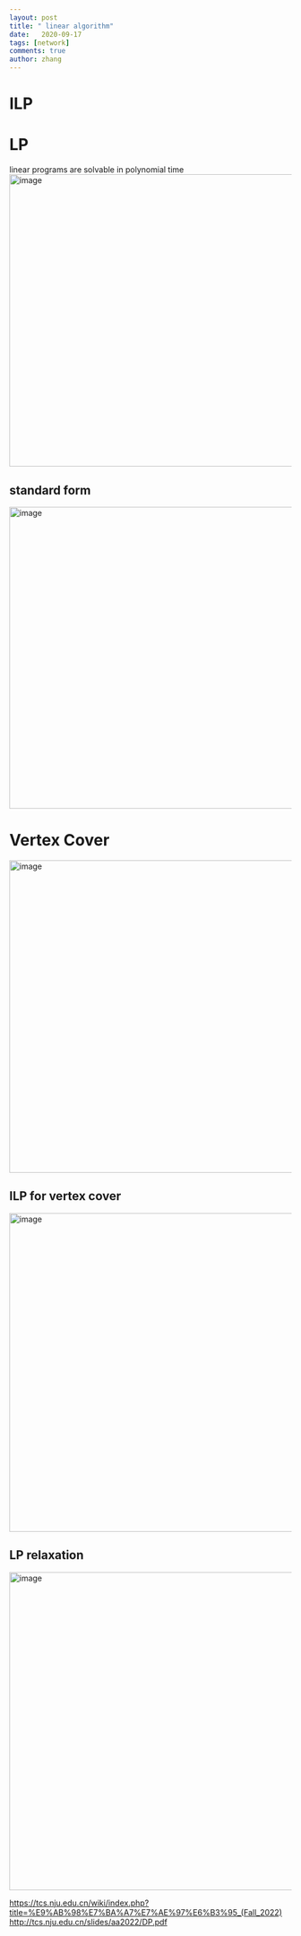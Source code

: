```yaml
---
layout: post
title: " linear algorithm"
date:   2020-09-17
tags: [network]
comments: true
author: zhang
---
```

# ILP

# LP
linear programs are solvable in polynomial time  
<img width="521" alt="image" src="https://github.com/zhang-mickey/zhang-mickey.github.io/assets/145342600/9abaccf3-8718-457b-ac49-87e256ae066b">
## standard form
<img width="538" alt="image" src="https://github.com/zhang-mickey/zhang-mickey.github.io/assets/145342600/4327ded7-082c-4aaa-9bb1-b376cd1a8391">


# Vertex Cover
<img width="557" alt="image" src="https://github.com/zhang-mickey/zhang-mickey.github.io/assets/145342600/296871a2-dd32-4fa4-bb52-ba66aa3bf57b">

## ILP for vertex cover
<img width="568" alt="image" src="https://github.com/zhang-mickey/zhang-mickey.github.io/assets/145342600/9cd218a5-9b60-411a-8a41-64b75708955f">

## LP relaxation
<img width="567" alt="image" src="https://github.com/zhang-mickey/zhang-mickey.github.io/assets/145342600/b8a33d9c-f443-4cca-b3db-0a03154df990">


https://tcs.nju.edu.cn/wiki/index.php?title=%E9%AB%98%E7%BA%A7%E7%AE%97%E6%B3%95_(Fall_2022)  
http://tcs.nju.edu.cn/slides/aa2022/DP.pdf
